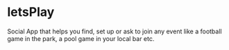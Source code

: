 letsPlay
========

Social App that helps you find, set up or ask to join any event like a football game in the park, a pool game in your local bar etc.
